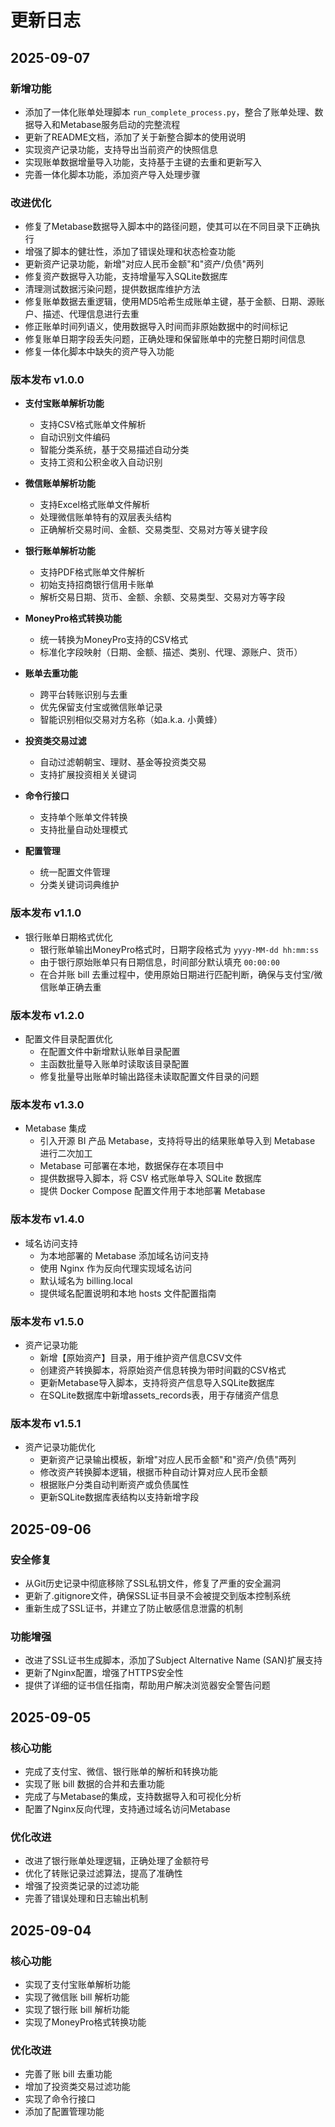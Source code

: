 # 更新日志

## 2025-09-07

### 新增功能
- 添加了一体化账单处理脚本 `run_complete_process.py`，整合了账单处理、数据导入和Metabase服务启动的完整流程
- 更新了README文档，添加了关于新整合脚本的使用说明
- 实现资产记录功能，支持导出当前资产的快照信息
- 实现账单数据增量导入功能，支持基于主键的去重和更新写入
- 完善一体化脚本功能，添加资产导入处理步骤

### 改进优化
- 修复了Metabase数据导入脚本中的路径问题，使其可以在不同目录下正确执行
- 增强了脚本的健壮性，添加了错误处理和状态检查功能
- 更新资产记录功能，新增"对应人民币金额"和"资产/负债"两列
- 修复资产数据导入功能，支持增量写入SQLite数据库
- 清理测试数据污染问题，提供数据库维护方法
- 修复账单数据去重逻辑，使用MD5哈希生成账单主键，基于金额、日期、源账户、描述、代理信息进行去重
- 修正账单时间列语义，使用数据导入时间而非原始数据中的时间标记
- 修复账单日期字段丢失问题，正确处理和保留账单中的完整日期时间信息
- 修复一体化脚本中缺失的资产导入功能

### 版本发布 v1.0.0
- **支付宝账单解析功能**
  - 支持CSV格式账单文件解析
  - 自动识别文件编码
  - 智能分类系统，基于交易描述自动分类
  - 支持工资和公积金收入自动识别

- **微信账单解析功能**
  - 支持Excel格式账单文件解析
  - 处理微信账单特有的双层表头结构
  - 正确解析交易时间、金额、交易类型、交易对方等关键字段

- **银行账单解析功能**
  - 支持PDF格式账单文件解析
  - 初始支持招商银行信用卡账单
  - 解析交易日期、货币、金额、余额、交易类型、交易对方等字段

- **MoneyPro格式转换功能**
  - 统一转换为MoneyPro支持的CSV格式
  - 标准化字段映射（日期、金额、描述、类别、代理、源账户、货币）

- **账单去重功能**
  - 跨平台转账识别与去重
  - 优先保留支付宝或微信账单记录
  - 智能识别相似交易对方名称（如a.k.a. 小黄蜂）

- **投资类交易过滤**
  - 自动过滤朝朝宝、理财、基金等投资类交易
  - 支持扩展投资相关关键词

- **命令行接口**
  - 支持单个账单文件转换
  - 支持批量自动处理模式

- **配置管理**
  - 统一配置文件管理
  - 分类关键词词典维护

### 版本发布 v1.1.0
- 银行账单日期格式优化
  - 银行账单输出MoneyPro格式时，日期字段格式为 `yyyy-MM-dd hh:mm:ss`
  - 由于银行原始账单只有日期信息，时间部分默认填充 `00:00:00`
  - 在合并账 bill 去重过程中，使用原始日期进行匹配判断，确保与支付宝/微信账单正确去重

### 版本发布 v1.2.0
- 配置文件目录配置优化
  - 在配置文件中新增默认账单目录配置
  - 主函数批量导入账单时读取该目录配置
  - 修复批量导出账单时输出路径未读取配置文件目录的问题

### 版本发布 v1.3.0
- Metabase 集成
  - 引入开源 BI 产品 Metabase，支持将导出的结果账单导入到 Metabase 进行二次加工
  - Metabase 可部署在本地，数据保存在本项目中
  - 提供数据导入脚本，将 CSV 格式账单导入 SQLite 数据库
  - 提供 Docker Compose 配置文件用于本地部署 Metabase

### 版本发布 v1.4.0
- 域名访问支持
  - 为本地部署的 Metabase 添加域名访问支持
  - 使用 Nginx 作为反向代理实现域名访问
  - 默认域名为 billing.local
  - 提供域名配置说明和本地 hosts 文件配置指南

### 版本发布 v1.5.0
- 资产记录功能
  - 新增【原始资产】目录，用于维护资产信息CSV文件
  - 创建资产转换脚本，将原始资产信息转换为带时间戳的CSV格式
  - 更新Metabase导入脚本，支持将资产信息导入SQLite数据库
  - 在SQLite数据库中新增assets_records表，用于存储资产信息

### 版本发布 v1.5.1
- 资产记录功能优化
  - 更新资产记录输出模板，新增"对应人民币金额"和"资产/负债"两列
  - 修改资产转换脚本逻辑，根据币种自动计算对应人民币金额
  - 根据账户分类自动判断资产或负债属性
  - 更新SQLite数据库表结构以支持新增字段

## 2025-09-06

### 安全修复
- 从Git历史记录中彻底移除了SSL私钥文件，修复了严重的安全漏洞
- 更新了.gitignore文件，确保SSL证书目录不会被提交到版本控制系统
- 重新生成了SSL证书，并建立了防止敏感信息泄露的机制

### 功能增强
- 改进了SSL证书生成脚本，添加了Subject Alternative Name (SAN)扩展支持
- 更新了Nginx配置，增强了HTTPS安全性
- 提供了详细的证书信任指南，帮助用户解决浏览器安全警告问题

## 2025-09-05

### 核心功能
- 完成了支付宝、微信、银行账单的解析和转换功能
- 实现了账 bill 数据的合并和去重功能
- 完成了与Metabase的集成，支持数据导入和可视化分析
- 配置了Nginx反向代理，支持通过域名访问Metabase

### 优化改进
- 改进了银行账单处理逻辑，正确处理了金额符号
- 优化了转账记录过滤算法，提高了准确性
- 增强了投资类记录的过滤功能
- 完善了错误处理和日志输出机制

## 2025-09-04

### 核心功能
- 实现了支付宝账单解析功能
- 实现了微信账 bill 解析功能
- 实现了银行账 bill 解析功能
- 实现了MoneyPro格式转换功能

### 优化改进
- 完善了账 bill 去重功能
- 增加了投资类交易过滤功能
- 实现了命令行接口
- 添加了配置管理功能
